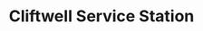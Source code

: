 ---
title: "Cliftwell Service Station"
url: /amble/cliftwell-service-station/
shop: Autowerkstatt
---